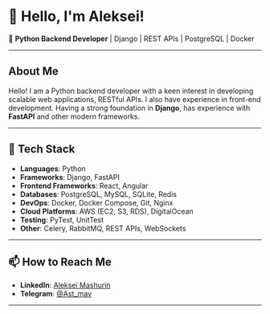 # 👋 Hello, I'm Aleksei!

🚀 **Python Backend Developer** | Django | REST APIs | PostgreSQL | Docker 

---

## About Me

Hello! I am a Python backend developer with a keen interest in developing scalable web applications, RESTful APIs. I also have experience in front-end development. Having a strong foundation in **Django**, has experience with **FastAPI** and other modern frameworks.

---

## 🔧 Tech Stack

- **Languages**: Python
- **Frameworks**: Django, FastAPI
- **Frontend Frameworks**: React, Angular
- **Databases**: PostgreSQL, MySQL, SQLite, Redis
- **DevOps**: Docker, Docker Compose, Git, Nginx
- **Cloud Platforms**: AWS (EC2, S3, RDS), DigitalOcean
- **Testing**: PyTest, UnitTest
- **Other**: Celery, RabbitMQ, REST APIs, WebSockets

---

<!--## 🌱 What I'm Currently Learning

- **GraphQL** for building more flexible APIs
- Advanced **Docker** and orchestration tools like **Kubernetes**
- Improving my skills in **AWS** and **serverless architecture**
- Experimenting with **machine learning** models using Python

---
-->


<!--## 📈 My GitHub Stats

![Your GitHub Stats](https://github-readme-stats.vercel.app/api?username=AStmav&show_icons=true&theme=radical)

---
-->

## 📫 How to Reach Me

- **LinkedIn**: [Aleksei Mashurin](https://www.linkedin.com/in/ast-mav/)
- **Telegram**: [@Ast_mav](https://t.me/Ast_mav)

---

<!--## 💡 Fun Fact

When I’m not coding, you can find me exploring **nature** 🌲, playing **guitar** 🎸, or tinkering with **IoT devices** and home automation projects!

---

Feel free to explore my repositories and reach out if you'd like to collaborate on something exciting!
-->

<!--
**AStmav/AStmav** is a ✨ _special_ ✨ repository because its `README.md` (this file) appears on your GitHub profile.

Here are some ideas to get you started:

- 🔭 I’m currently working on ...
- 🌱 I’m currently learning ...
- 👯 I’m looking to collaborate on ...
- 🤔 I’m looking for help with ...
- 💬 Ask me about ...
- 📫 How to reach me: ...
- 😄 Pronouns: ...
- ⚡ Fun fact: ...
-->

